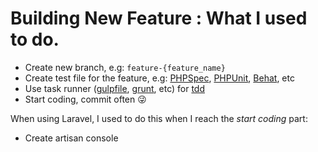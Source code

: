 # Building New Feature : What I used to do.

- Create new branch, e.g: `feature-{feature_name}`
- Create test file for the feature, e.g: [PHPSpec](http://phpspec.net), [PHPUnit](https://phpunit.de), [Behat](http://behat.org), etc
- Use task runner ([gulpfile](http://gulpjs.com), [grunt](http://gruntjs.com), etc) for [tdd](https://en.wikipedia.org/wiki/Test-driven_development)
- Start coding, commit often 😜

When using Laravel, I used to do this when I reach the *start coding* part:

- Create artisan console
